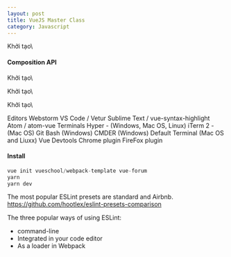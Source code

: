 ```yaml
---
layout: post
title: VueJS Master Class
category: Javascript
---
```


<i class="fa fa-asterisk text--green" aria-hidden="true"></i> Khởi tạo\

#### Composition API

<i class="fa fa-asterisk text--green" aria-hidden="true"></i> Khởi tạo\

<i class="fa fa-asterisk text--green" aria-hidden="true"></i> Khởi tạo\

<i class="fa fa-asterisk text--green" aria-hidden="true"></i> Khởi tạo\

Editors
Webstorm
VS Code / Vetur
Sublime Text / vue-syntax-highlight
Atom / atom-vue
Terminals
Hyper - (Windows, Mac OS, Linux)
iTerm 2 - (Mac OS)
Git Bash (Windows)
CMDER (Windows)
Default Terminal (Mac OS and Liuxx)
Vue Devtools
Chrome plugin
FireFox plugin

#### Install

```js
vue init vueschool/webpack-template vue-forum
yarn
yarn dev
```

The most popular ESLint presets are standard and Airbnb.
https://github.com/hootlex/eslint-presets-comparison

The three popular ways of using ESLint:
- command-line
- Integrated in your code editor
- As a loader in Webpack



